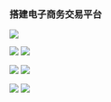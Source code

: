 ### 搭建电子商务交易平台

![](https://www.jcloud.com/help/img_1/ppt1.JPG)

![](https://www.jcloud.com/help/img_1/ppt2.JPG)
![](https://www.jcloud.com/help/img_1/ppt3.JPG)

![](https://www.jcloud.com/help/img_1/ppt4.JPG)
![](https://www.jcloud.com/help/img_1/ppt5.JPG)

![](https://www.jcloud.com/help/img_1/ppt6.JPG)
![](https://www.jcloud.com/help/img_1/ppt7.JPG)